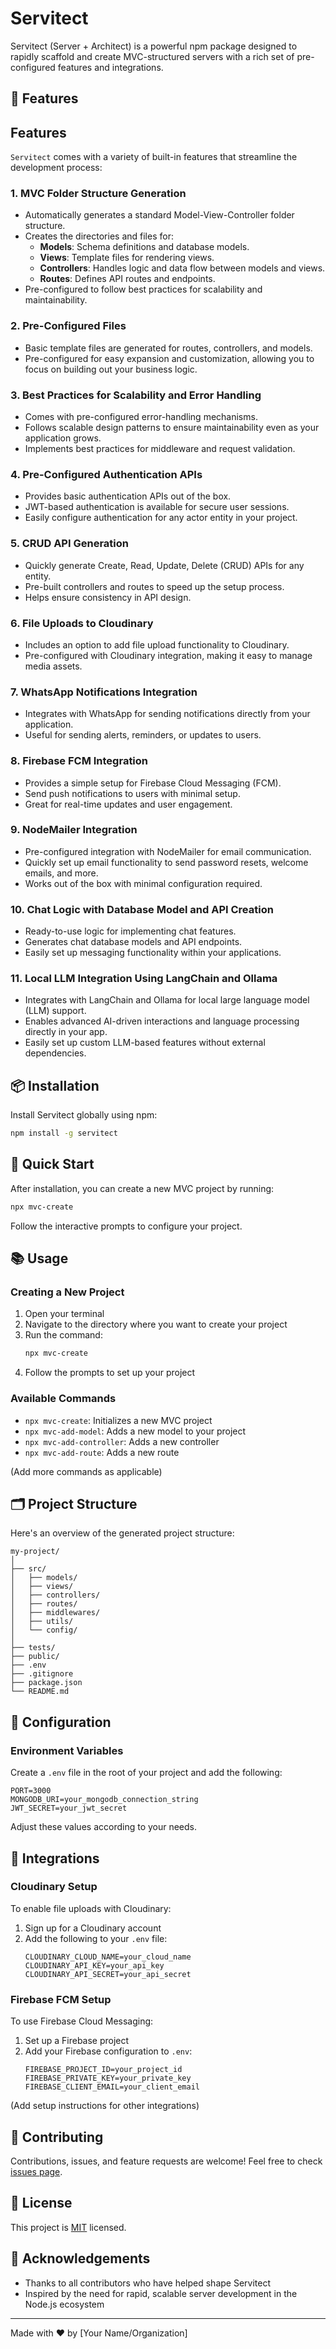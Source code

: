 # Servitect

Servitect (Server + Architect) is a powerful npm package designed to rapidly scaffold and create MVC-structured servers with a rich set of pre-configured features and integrations.

## 🚀 Features

## **Features**

`Servitect` comes with a variety of built-in features that streamline the development process:

### 1. MVC Folder Structure Generation
- Automatically generates a standard Model-View-Controller folder structure.
- Creates the directories and files for:
  - **Models**: Schema definitions and database models.
  - **Views**: Template files for rendering views.
  - **Controllers**: Handles logic and data flow between models and views.
  - **Routes**: Defines API routes and endpoints.
- Pre-configured to follow best practices for scalability and maintainability.

### 2. Pre-Configured Files
- Basic template files are generated for routes, controllers, and models.
- Pre-configured for easy expansion and customization, allowing you to focus on building out your business logic.

### 3. Best Practices for Scalability and Error Handling
- Comes with pre-configured error-handling mechanisms.
- Follows scalable design patterns to ensure maintainability even as your application grows.
- Implements best practices for middleware and request validation.

### 4. Pre-Configured Authentication APIs
- Provides basic authentication APIs out of the box.
- JWT-based authentication is available for secure user sessions.
- Easily configure authentication for any actor entity in your project.

### 5. CRUD API Generation
- Quickly generate Create, Read, Update, Delete (CRUD) APIs for any entity.
- Pre-built controllers and routes to speed up the setup process.
- Helps ensure consistency in API design.

### 6. File Uploads to Cloudinary
- Includes an option to add file upload functionality to Cloudinary.
- Pre-configured with Cloudinary integration, making it easy to manage media assets.

### 7. WhatsApp Notifications Integration
- Integrates with WhatsApp for sending notifications directly from your application.
- Useful for sending alerts, reminders, or updates to users.

### 8. Firebase FCM Integration
- Provides a simple setup for Firebase Cloud Messaging (FCM).
- Send push notifications to users with minimal setup.
- Great for real-time updates and user engagement.

### 9. NodeMailer Integration
- Pre-configured integration with NodeMailer for email communication.
- Quickly set up email functionality to send password resets, welcome emails, and more.
- Works out of the box with minimal configuration required.

### 10. Chat Logic with Database Model and API Creation
- Ready-to-use logic for implementing chat features.
- Generates chat database models and API endpoints.
- Easily set up messaging functionality within your applications.

### 11. Local LLM Integration Using LangChain and Ollama
- Integrates with LangChain and Ollama for local large language model (LLM) support.
- Enables advanced AI-driven interactions and language processing directly in your app.
- Easily set up custom LLM-based features without external dependencies.

## 📦 Installation

Install Servitect globally using npm:

```bash
npm install -g servitect
```

## 🏁 Quick Start

After installation, you can create a new MVC project by running:

```bash
npx mvc-create
```

Follow the interactive prompts to configure your project.

## 📚 Usage

### Creating a New Project

1. Open your terminal
2. Navigate to the directory where you want to create your project
3. Run the command:
   ```bash
   npx mvc-create
   ```
4. Follow the prompts to set up your project

### Available Commands

- `npx mvc-create`: Initializes a new MVC project
- `npx mvc-add-model`: Adds a new model to your project
- `npx mvc-add-controller`: Adds a new controller
- `npx mvc-add-route`: Adds a new route

(Add more commands as applicable)

## 🗂️ Project Structure

Here's an overview of the generated project structure:

```
my-project/
│
├── src/
│   ├── models/
│   ├── views/
│   ├── controllers/
│   ├── routes/
│   ├── middlewares/
│   ├── utils/
│   └── config/
│
├── tests/
├── public/
├── .env
├── .gitignore
├── package.json
└── README.md
```

## 🔧 Configuration

### Environment Variables

Create a `.env` file in the root of your project and add the following:

```env
PORT=3000
MONGODB_URI=your_mongodb_connection_string
JWT_SECRET=your_jwt_secret
```

Adjust these values according to your needs.

## 🔌 Integrations

### Cloudinary Setup

To enable file uploads with Cloudinary:

1. Sign up for a Cloudinary account
2. Add the following to your `.env` file:
   ```env
   CLOUDINARY_CLOUD_NAME=your_cloud_name
   CLOUDINARY_API_KEY=your_api_key
   CLOUDINARY_API_SECRET=your_api_secret
   ```

### Firebase FCM Setup

To use Firebase Cloud Messaging:

1. Set up a Firebase project
2. Add your Firebase configuration to `.env`:
   ```env
   FIREBASE_PROJECT_ID=your_project_id
   FIREBASE_PRIVATE_KEY=your_private_key
   FIREBASE_CLIENT_EMAIL=your_client_email
   ```

(Add setup instructions for other integrations)

## 🤝 Contributing

Contributions, issues, and feature requests are welcome! Feel free to check [issues page](https://github.com/yourusername/servitect/issues).

## 📄 License

This project is [MIT](https://opensource.org/licenses/MIT) licensed.

## 🙏 Acknowledgements

- Thanks to all contributors who have helped shape Servitect
- Inspired by the need for rapid, scalable server development in the Node.js ecosystem

---

Made with ❤️ by [Your Name/Organization]
